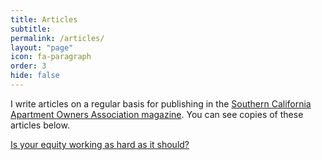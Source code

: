 ```yaml
---
title: Articles
subtitle:
permalink: /articles/
layout: "page"
icon: fa-paragraph
order: 3
hide: false
---
```


I write articles on a regular basis for publishing in the <a href="https://www.aoausa.com/magazine/" target="_blank">Southern California Apartment Owners Association magazine</a>. You can see copies of these articles below.

<a href="/assets/pdfs/201809EquityWorkingAsHardAsItShould.pdf">Is your equity working as hard as it should?</a>